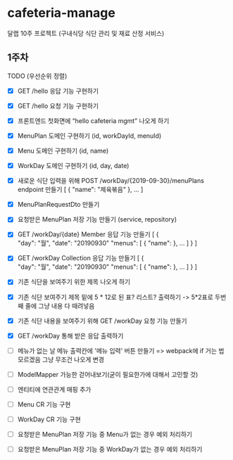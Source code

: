 # cafeteria-manage
달랩 10주 프로젝트 (구내식당 식단 관리 및 재료 산정 서비스)

## 1주차
TODO (우선순위 정렬)
- [X] GET /hello 응답 기능 구현하기
- [X] GET /hello 요청 기능 구현하기
- [X] 프론트엔드 첫화면에 “hello cafeteria mgmt” 나오게 하기
- [X] MenuPlan 도메인 구현하기 (id, workDayId, menuId)
- [X] Menu 도메인 구현하기 (id, name)
- [X] WorkDay 도메인 구현하기 (id, day, date)
- [X] 새로운 식단 입력을 위해 POST /workDay/{2019-09-30}/menuPlans endpoint 만들기
    [
		{
			"name": "제육볶음"
		},
		...
    ]
- [X] MenuPlanRequestDto 만들기
- [X] 요청받은 MenuPlan 저장 기능 만들기 (service, repository)
- [X] GET /workDay/{date} Member 응답 기능 만들기
    [
        {	
            "day": "월",
            "date": "20190930"
            "menus": [
                {
                    "name":
                },
                ...
            ]
        }
    ]
- [X] GET /workDay Collection 응답 기능 만들기
    [
        {	
            "day": "월",
            "date": "20190930"
            "menus": [
                {
                    "name":
                },
                ...
            ]
        }
    ]
- [X] 기존 식단을 보여주기 위한 제목 나오게 하기
- [X] 기존 식단 보여주기 제목 밑에 5 * 12로 된 표? 리스트? 출력하기 -> 5*2표로 두번째 줄에 그냥 내용 다 때려넣음
- [X] 기존 식단 내용을 보여주기 위해 GET /workDay 요청 기능 만들기
- [X] GET /workDay 통해 받은 응답 출력하기
- [ ] 메뉴가 없는 날 메뉴 출력칸에 '메뉴 입력' 버튼 만들기 => webpack에 if 거는 법 모르겠음 그냥 무조건 나오게 변경
- [ ] ModelMapper 가능한 걷어내보기(굳이 필요한가에 대해서 고민할 것)
- [ ] 엔티티에 연관관계 매핑 추가
- [ ] Menu CR 기능 구현
- [ ] WorkDay CR 기능 구현
- [ ] 요청받은 MenuPlan 저장 기능 중 Menu가 없는 경우 예외 처리하기
- [ ] 요청받은 MenuPlan 저장 기능 중 WorkDay가 없는 경우 예외 처리하기

